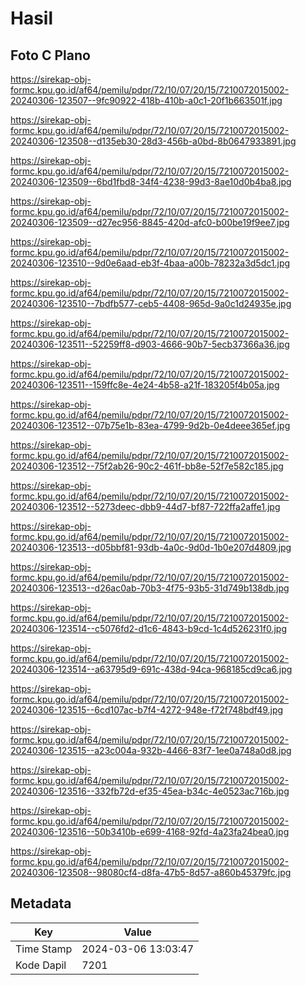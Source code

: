 # Hasil

## Foto C Plano

https://sirekap-obj-formc.kpu.go.id/af64/pemilu/pdpr/72/10/07/20/15/7210072015002-20240306-123507--9fc90922-418b-410b-a0c1-20f1b663501f.jpg

https://sirekap-obj-formc.kpu.go.id/af64/pemilu/pdpr/72/10/07/20/15/7210072015002-20240306-123508--d135eb30-28d3-456b-a0bd-8b0647933891.jpg

https://sirekap-obj-formc.kpu.go.id/af64/pemilu/pdpr/72/10/07/20/15/7210072015002-20240306-123509--6bd1fbd8-34f4-4238-99d3-8ae10d0b4ba8.jpg

https://sirekap-obj-formc.kpu.go.id/af64/pemilu/pdpr/72/10/07/20/15/7210072015002-20240306-123509--d27ec956-8845-420d-afc0-b00be19f9ee7.jpg

https://sirekap-obj-formc.kpu.go.id/af64/pemilu/pdpr/72/10/07/20/15/7210072015002-20240306-123510--9d0e6aad-eb3f-4baa-a00b-78232a3d5dc1.jpg

https://sirekap-obj-formc.kpu.go.id/af64/pemilu/pdpr/72/10/07/20/15/7210072015002-20240306-123510--7bdfb577-ceb5-4408-965d-9a0c1d24935e.jpg

https://sirekap-obj-formc.kpu.go.id/af64/pemilu/pdpr/72/10/07/20/15/7210072015002-20240306-123511--52259ff8-d903-4666-90b7-5ecb37366a36.jpg

https://sirekap-obj-formc.kpu.go.id/af64/pemilu/pdpr/72/10/07/20/15/7210072015002-20240306-123511--159ffc8e-4e24-4b58-a21f-183205f4b05a.jpg

https://sirekap-obj-formc.kpu.go.id/af64/pemilu/pdpr/72/10/07/20/15/7210072015002-20240306-123512--07b75e1b-83ea-4799-9d2b-0e4deee365ef.jpg

https://sirekap-obj-formc.kpu.go.id/af64/pemilu/pdpr/72/10/07/20/15/7210072015002-20240306-123512--75f2ab26-90c2-461f-bb8e-52f7e582c185.jpg

https://sirekap-obj-formc.kpu.go.id/af64/pemilu/pdpr/72/10/07/20/15/7210072015002-20240306-123512--5273deec-dbb9-44d7-bf87-722ffa2affe1.jpg

https://sirekap-obj-formc.kpu.go.id/af64/pemilu/pdpr/72/10/07/20/15/7210072015002-20240306-123513--d05bbf81-93db-4a0c-9d0d-1b0e207d4809.jpg

https://sirekap-obj-formc.kpu.go.id/af64/pemilu/pdpr/72/10/07/20/15/7210072015002-20240306-123513--d26ac0ab-70b3-4f75-93b5-31d749b138db.jpg

https://sirekap-obj-formc.kpu.go.id/af64/pemilu/pdpr/72/10/07/20/15/7210072015002-20240306-123514--c5076fd2-d1c6-4843-b9cd-1c4d526231f0.jpg

https://sirekap-obj-formc.kpu.go.id/af64/pemilu/pdpr/72/10/07/20/15/7210072015002-20240306-123514--a63795d9-691c-438d-94ca-968185cd9ca6.jpg

https://sirekap-obj-formc.kpu.go.id/af64/pemilu/pdpr/72/10/07/20/15/7210072015002-20240306-123515--6cd107ac-b7f4-4272-948e-f72f748bdf49.jpg

https://sirekap-obj-formc.kpu.go.id/af64/pemilu/pdpr/72/10/07/20/15/7210072015002-20240306-123515--a23c004a-932b-4466-83f7-1ee0a748a0d8.jpg

https://sirekap-obj-formc.kpu.go.id/af64/pemilu/pdpr/72/10/07/20/15/7210072015002-20240306-123516--332fb72d-ef35-45ea-b34c-4e0523ac716b.jpg

https://sirekap-obj-formc.kpu.go.id/af64/pemilu/pdpr/72/10/07/20/15/7210072015002-20240306-123516--50b3410b-e699-4168-92fd-4a23fa24bea0.jpg

https://sirekap-obj-formc.kpu.go.id/af64/pemilu/pdpr/72/10/07/20/15/7210072015002-20240306-123508--98080cf4-d8fa-47b5-8d57-a860b45379fc.jpg


## Metadata

| Key        | Value               |
| ---------- | ------------------- |
| Time Stamp | 2024-03-06 13:03:47 |
| Kode Dapil | 7201                |



